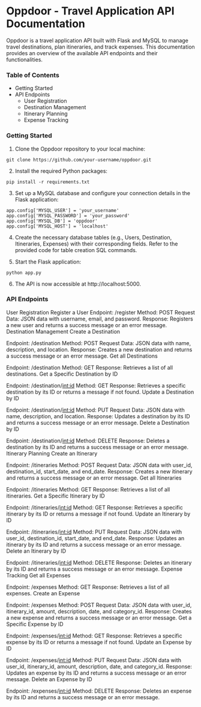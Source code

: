 # Oppdoor - Travel Application API Documentation
Oppdoor is a travel application API built with Flask and MySQL to manage travel destinations, plan itineraries, and track expenses. This documentation provides an overview of the available API endpoints and their functionalities.

### Table of Contents
- Getting Started
- API Endpoints
  - User Registration
  - Destination Management
  - Itinerary Planning
  - Expense Tracking


### Getting Started
1. Clone the Oppdoor repository to your local machine:

```
git clone https://github.com/your-username/oppdoor.git
```
2. Install the required Python packages:
```
pip install -r requirements.txt
```
3. Set up a MySQL database and configure your connection details in the Flask application:
```
app.config['MYSQL_USER'] = 'your_username'
app.config['MYSQL_PASSWORD'] = 'your_password'
app.config['MYSQL_DB'] = 'oppdoor'
app.config['MYSQL_HOST'] = 'localhost'
```
4. Create the necessary database tables (e.g., Users, Destination, Itineraries, Expenses) with their corresponding fields. Refer to the provided code for table creation SQL commands.

5. Start the Flask application:
```
python app.py
```
6. The API is now accessible at http://localhost:5000.

### API Endpoints
User Registration
Register a User
Endpoint: /register
Method: POST
Request Data: JSON data with username, email, and password.
Response: Registers a new user and returns a success message or an error message.
Destination Management
Create a Destination

Endpoint: /destination
Method: POST
Request Data: JSON data with name, description, and location.
Response: Creates a new destination and returns a success message or an error message.
Get all Destinations

Endpoint: /destination
Method: GET
Response: Retrieves a list of all destinations.
Get a Specific Destination by ID

Endpoint: /destination/<int:id>
Method: GET
Response: Retrieves a specific destination by its ID or returns a message if not found.
Update a Destination by ID

Endpoint: /destination/<int:id>
Method: PUT
Request Data: JSON data with name, description, and location.
Response: Updates a destination by its ID and returns a success message or an error message.
Delete a Destination by ID

Endpoint: /destination/<int:id>
Method: DELETE
Response: Deletes a destination by its ID and returns a success message or an error message.
Itinerary Planning
Create an Itinerary

Endpoint: /itineraries
Method: POST
Request Data: JSON data with user_id, destination_id, start_date, and end_date.
Response: Creates a new itinerary and returns a success message or an error message.
Get all Itineraries

Endpoint: /itineraries
Method: GET
Response: Retrieves a list of all itineraries.
Get a Specific Itinerary by ID

Endpoint: /itineraries/<int:id>
Method: GET
Response: Retrieves a specific itinerary by its ID or returns a message if not found.
Update an Itinerary by ID

Endpoint: /itineraries/<int:id>
Method: PUT
Request Data: JSON data with user_id, destination_id, start_date, and end_date.
Response: Updates an itinerary by its ID and returns a success message or an error message.
Delete an Itinerary by ID

Endpoint: /itineraries/<int:id>
Method: DELETE
Response: Deletes an itinerary by its ID and returns a success message or an error message.
Expense Tracking
Get all Expenses

Endpoint: /expenses
Method: GET
Response: Retrieves a list of all expenses.
Create an Expense

Endpoint: /expenses
Method: POST
Request Data: JSON data with user_id, itinerary_id, amount, description, date, and category_id.
Response: Creates a new expense and returns a success message or an error message.
Get a Specific Expense by ID

Endpoint: /expenses/<int:id>
Method: GET
Response: Retrieves a specific expense by its ID or returns a message if not found.
Update an Expense by ID

Endpoint: /expenses/<int:id>
Method: PUT
Request Data: JSON data with user_id, itinerary_id, amount, description, date, and category_id.
Response: Updates an expense by its ID and returns a success message or an error message.
Delete an Expense by ID

Endpoint: /expenses/<int:id>
Method: DELETE
Response: Deletes an expense by its ID and returns a success message or an error message.
